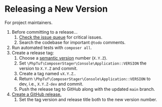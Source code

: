 # Releasing a New Version

For project maintainers.

1. Before committing to a release...
    1. [Check the issue queue](https://github.com/php-tuf/composer-stager/issues) for critical issues.
    1. Search the codebase for important `@todo` comments.
1. Run automated tests with `composer all`.
1. Create a release tag:
    1. Choose a [semantic version](https://semver.org/) number (`X.Y.Z`).
    1. Set `\PhpTuf\ComposerStager\Console\Application::VERSION` the version to `X.Y.Z` and commit.
    1. Create a tag named `vX.Y.Z`..
    1. Return `\PhpTuf\ComposerStager\Console\Application::VERSION` to dev, i.e., `X.Y.Z-dev` and commit.
    1. Push the release tag to GitHub along with the updated `main` branch.
1. [Create a GitHub release.](https://help.github.com/articles/creating-releases/)
    1. Set the tag version and release title both to the new version number.
